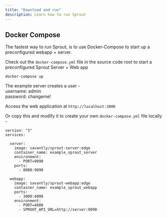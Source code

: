 ```yaml
---
title: "Download and run"
description: Learn how to run Sprout
---
```


## Docker Compose 
The fastest way to run Sprout, is to use Docker-Compose to start up a  preconfigured webapp + server.   

Check out the `docker-compose.yml` file in the source code root to start a preconfigured Sprout Server + Web app 
 
`docker-compose up`  

The example server creates a user -  
username: admin  
password: changeme!  

Access the web application at `http://localhost:3000`  


Or copy this and modify it to create your own `docker-compose.yml` file locally -   

```
version: "3"
services:

  server:
    image: savantly/sprout-server:edge
    container_name: example_sprout_server
    environment: 
      - PORT=9090
    ports:
      - 8080:9090

  webapp:
    image: savantly/sprout-webapp:edge
    container_name: example_sprout_webapp
    ports:
      - 3000:4000
    environment: 
      - PORT=4000
      - SPROUT_API_URL=http://server:9090
```